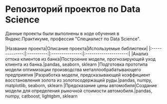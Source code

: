 # Репозиторий проектов по Data Science

Данные проекты были выполнены в ходе обучения в Яндекс.Практикуме, профессия "Специалист по Data Science".

|Название проекта|Описание проекта|Используемые библиотеки|
|:--------------:|:----------:|:---------------:|:---------------------:|
|Анализ оттока клиентов из банка|Построение модели, прогнозирующей уход клиента из банка.|pandas, seaborn, sklearn
|Подготовка прототипа модели оптимизации производства металлообрабатывающего предприятия |Разработка модели, предсказывающей коэффициент восстановления золота из золотосодержащей руды.|pandas, numpy, matplotlib, seaborn, sklearn 
|Предсказание цены автомобиля|Создание модели для определения рыночной стоимости автомобиля.|pandas, numpy, catboost, lightgbm, sklearn 

